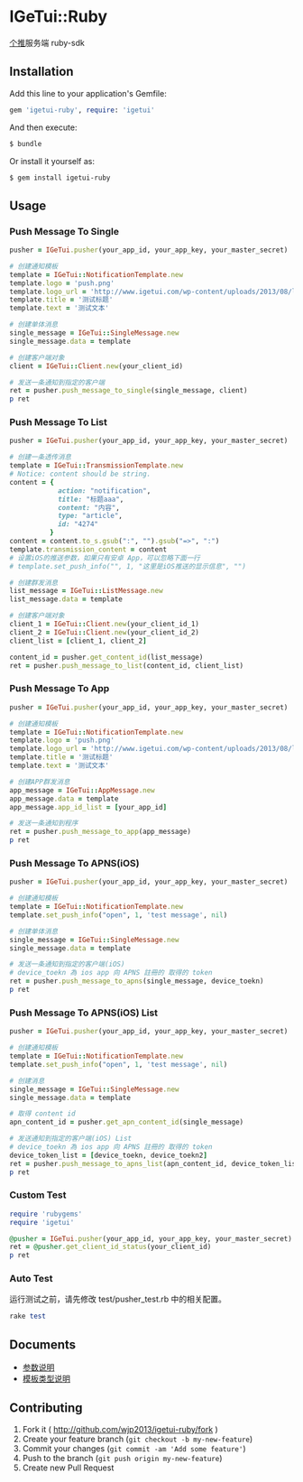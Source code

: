 # IGeTui::Ruby

[个推](http://www.igetui.com/)服务端 ruby-sdk

## Installation

Add this line to your application's Gemfile:

```ruby
gem 'igetui-ruby', require: 'igetui'
```

And then execute:

```bash
$ bundle
```

Or install it yourself as:

```bash
$ gem install igetui-ruby
```

## Usage

### Push Message To Single

```ruby
pusher = IGeTui.pusher(your_app_id, your_app_key, your_master_secret)

# 创建通知模板
template = IGeTui::NotificationTemplate.new
template.logo = 'push.png'
template.logo_url = 'http://www.igetui.com/wp-content/uploads/2013/08/logo_getui1.png'
template.title = '测试标题'
template.text = '测试文本'

# 创建单体消息
single_message = IGeTui::SingleMessage.new
single_message.data = template

# 创建客户端对象
client = IGeTui::Client.new(your_client_id)

# 发送一条通知到指定的客户端
ret = pusher.push_message_to_single(single_message, client)
p ret
```

### Push Message To List

```ruby
pusher = IGeTui.pusher(your_app_id, your_app_key, your_master_secret)

# 创建一条透传消息
template = IGeTui::TransmissionTemplate.new
# Notice: content should be string.
content = {
            action: "notification",
            title: "标题aaa",
            content: "内容",
            type: "article",
            id: "4274"
          }
content = content.to_s.gsub(":", "").gsub("=>", ":")
template.transmission_content = content
# 设置iOS的推送参数，如果只有安卓 App，可以忽略下面一行
# template.set_push_info("", 1, "这里是iOS推送的显示信息", "")

# 创建群发消息
list_message = IGeTui::ListMessage.new
list_message.data = template

# 创建客户端对象
client_1 = IGeTui::Client.new(your_client_id_1)
client_2 = IGeTui::Client.new(your_client_id_2)
client_list = [client_1, client_2]

content_id = pusher.get_content_id(list_message)
ret = pusher.push_message_to_list(content_id, client_list)
```

### Push Message To App

```ruby
pusher = IGeTui.pusher(your_app_id, your_app_key, your_master_secret)

# 创建通知模板
template = IGeTui::NotificationTemplate.new
template.logo = 'push.png'
template.logo_url = 'http://www.igetui.com/wp-content/uploads/2013/08/logo_getui1.png'
template.title = '测试标题'
template.text = '测试文本'

# 创建APP群发消息
app_message = IGeTui::AppMessage.new
app_message.data = template
app_message.app_id_list = [your_app_id]

# 发送一条通知到程序
ret = pusher.push_message_to_app(app_message)
p ret
```

### Push Message To APNS(iOS)
```ruby
pusher = IGeTui.pusher(your_app_id, your_app_key, your_master_secret)

# 创建通知模板
template = IGeTui::NotificationTemplate.new
template.set_push_info("open", 1, 'test message', nil)

# 创建单体消息
single_message = IGeTui::SingleMessage.new
single_message.data = template

# 发送一条通知到指定的客户端(iOS)
# device_toekn 為 ios app 向 APNS 註冊的 取得的 token
ret = pusher.push_message_to_apns(single_message, device_toekn)
p ret

```

### Push Message To APNS(iOS) List
```ruby
pusher = IGeTui.pusher(your_app_id, your_app_key, your_master_secret)

# 创建通知模板
template = IGeTui::NotificationTemplate.new
template.set_push_info("open", 1, 'test message', nil)

# 创建消息
single_message = IGeTui::SingleMessage.new
single_message.data = template

# 取得 content id
apn_content_id = pusher.get_apn_content_id(single_message)

# 发送通知到指定的客户端(iOS) List
# device_toekn 為 ios app 向 APNS 註冊的 取得的 token
device_token_list = [device_toekn, device_toekn2]
ret = pusher.push_message_to_apns_list(apn_content_id, device_token_list)
p ret

```

### Custom Test

```ruby
require 'rubygems'
require 'igetui'

@pusher = IGeTui.pusher(your_app_id, your_app_key, your_master_secret)
ret = @pusher.get_client_id_status(your_client_id)
p ret
```

### Auto Test

运行测试之前，请先修改 test/pusher_test.rb 中的相关配置。

```ruby
rake test
```

## Documents

* [参数说明](https://github.com/wjp2013/igetui-ruby/wiki/%E5%8F%82%E6%95%B0%E8%AF%B4%E6%98%8E)
* [模板类型说明](https://github.com/wjp2013/igetui-ruby/wiki/%E6%A8%A1%E6%9D%BF%E7%B1%BB%E5%9E%8B%E8%AF%B4%E6%98%8E)

## Contributing

1. Fork it ( http://github.com/wjp2013/igetui-ruby/fork )
2. Create your feature branch (`git checkout -b my-new-feature`)
3. Commit your changes (`git commit -am 'Add some feature'`)
4. Push to the branch (`git push origin my-new-feature`)
5. Create new Pull Request
